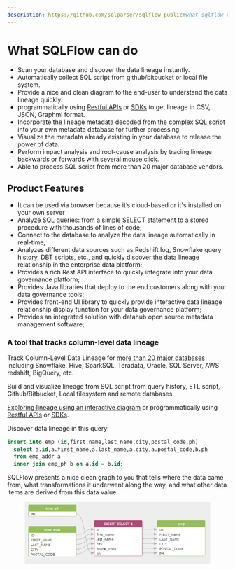 ```yaml
---
description: https://github.com/sqlparser/sqlflow_public#what-sqlflow-can-do-for-you
---
```


# What SQLFlow can do

* Scan your database and discover the data lineage instantly.
* Automatically collect SQL script from github/bitbucket or local file system.
* Provide a nice and clean diagram to the end-user to understand the data lineage quickly.
* programmatically using [Restful APIs](https://github.com/sqlparser/sqlflow\_public/blob/master/api) or [SDKs](https://www.gudusoft.com/sqlflow-java-library-2/) to get lineage in CSV, JSON, Graphml format.
* Incorporate the lineage metadata decoded from the complex SQL script into your own metadata database for further processing.
* Visualize the metadata already existing in your database to release the power of data.
* Perform impact analysis and root-cause analysis by tracing lineage backwards or forwards with several mouse click.
* Able to process SQL script from more than 20 major database vendors.

## Product Features

* It can be used via browser because it’s cloud-based or it's installed on your own server
* Analyze SQL queries: from a simple SELECT statement to a stored procedure with thousands of lines of code;
* Connect to the database to analyze the data lineage automatically in real-time;
* Analyzes different data sources such as Redshift log, Snowflake query history, DBT scripts, etc., and quickly discover the data lineage relationship in the enterprise data platform;
* Provides a rich Rest API interface to quickly integrate into your data governance platform;
* Provides Java libraries that deploy to the end customers along with your data governance tools;
* Provides front-end UI library to quickly provide interactive data lineage relationship display function for your data governance platform;
* Provides an integrated solution with datahub open source metadata management software;

### A tool that tracks column-level data lineage

Track Column-Level Data Lineage for [more than 20 major databases](https://github.com/sqlparser/sqlflow\_public/blob/master/databases/readme.md) including Snowflake, Hive, SparkSQL, Teradata, Oracle, SQL Server, AWS redshift, BigQuery, etc.

Build and visualize lineage from SQL script from query history, ETL script, Github/Bitbucket, Local filesystem and remote databases.

[Exploring lineage using an interactive diagram](https://sqlflow.gudusoft.com/) or programmatically using [Restful APIs](https://github.com/sqlparser/sqlflow\_public/blob/master/api) or [SDKs](https://www.gudusoft.com/sqlflow-java-library-2/).

Discover data lineage in this query:

```sql
insert into emp (id,first_name,last_name,city,postal_code,ph)
  select a.id,a.first_name,a.last_name,a.city,a.postal_code,b.ph
  from emp_addr a
  inner join emp_ph b on a.id = b.id;
```

SQLFlow presents a nice clean graph to you that tells where the data came from, what transformations it underwent along the way, and what other data items are derived from this data value.

<figure><img src="../../.gitbook/assets/sqlflow_introduce1.png" alt=""><figcaption></figcaption></figure>
